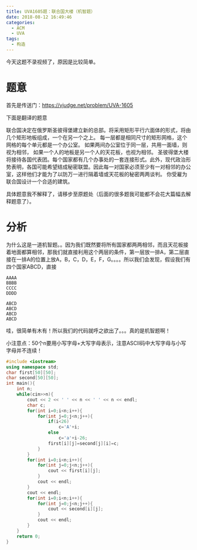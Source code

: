 ```yaml
---
title: UVA1605题：联合国大楼（机智题）
date: 2018-08-12 16:49:46
categories:
  - ACM
  - UVA
tags:
  - 构造
---
```

今天这题不录视频了，原因是比较简单。
# 题意
首先是传送门：https://vjudge.net/problem/UVA-1605

下面是翻译的题意

联合国决定在俄罗斯圣彼得堡建立新的总部。将采用矩形平行六面体的形式，将由几个矩形地板组成，一个在另一个之上。
每一层都是相同尺寸的矩形网格，这个网格的每个单元都是一个办公室。
如果两间办公室位于同一层，共用一面墙，则视为相邻，
如果一个人的地板是另一个人的天花板，也视为相邻。
圣彼得堡大楼将接待各国代表团。每个国家都有几个办事处的一套连接形式。此外，现代政治形势表明，各国可能希望结成秘密联盟。因此每一对国家必须至少有一对相邻的办公室，这样他们才能为了以防万一进行隔着墙或天花板的秘密两两谈判。
你受雇为联合国设计一个合适的建筑。

具体题意我不解释了，请移步至原题处（后面的很多题我可能都不会花大篇幅去解释题意了）。
# 分析
为什么这是一道机智题。。因为我们既然要将所有国家都两两相邻，而且天花板接着地面都算相邻，那我们就直接利用这个两层的条件，第一层放一排A，第二层直接在一排A的位置上放A，B，C，D，E，F，G。。。。所以我们会发现，假设我们有四个国家ABCD，直接
```
AAAA
BBBB
CCCC
DDDD

ABCD
ABCD
ABCD
ABCD
```
哇，很简单有木有！所以我们的代码就呼之欲出了。。。真的是机智题啊！

小注意点：50个n要用小写字母+大写字母表示，注意ASCII码中大写字母与小写字母并不连续！
```cpp
#include <iostream>
using namespace std;
char first[50][50];
char second[50][50];
int main(){
    int n;
    while(cin>>n){
        cout << 2 << ' ' << n << ' ' << n << endl;
        char c;
        for(int i=0;i<n;i++){
            for(int j=0;j<n;j++){
                if(i<26)
                    c='A'+i;
                else
                    c='a'+i-26;
                first[i][j]=second[j][i]=c;
            }
        }
        for(int i=0;i<n;i++){
            for(int j=0;j<n;j++){
                cout << first[i][j];
            }
            cout << endl;
        }
        cout << endl;
        for(int i=0;i<n;i++){
            for(int j=0;j<n;j++){
                cout << second[i][j];
            }
            cout << endl;
        }
    }
    return 0;
}
```